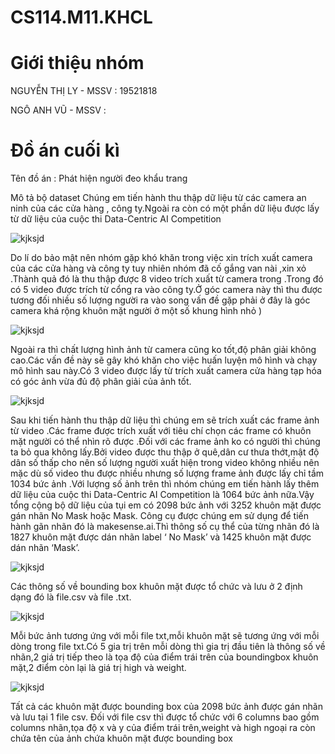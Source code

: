 # CS114.M11.KHCL
<html>
<h1> Giới thiệu nhóm </h1>
<p> NGUYỄN THỊ LY - MSSV : 19521818 </p>
<p> NGÔ ANH VŨ -  MSSV : </p>
<h1> Đồ án cuối kì </h1>
<p>Tên đồ án : Phát hiện người đeo khẩu trang </p>
  Mô tả bộ dataset
  Chúng em tiến hành thu thập dữ liệu từ các camera an ninh của các cửa hàng , công ty.Ngoài ra  còn có một phần dữ liệu được lấy từ dữ liệu của cuộc thi
Data-Centric AI Competition
  
![kjksjd](https://github.com/nguyenthily1605/CS114.L21.KHCL/blob/main/image/1.png)
  

  Do lí do bảo mật nên nhóm gặp khó khăn trong việc xin trích xuất camera của các cửa hàng và công ty tuy nhiên nhóm đã cố gắng van nài ,xin xỏ .Thành quả đó là thu thập được 8 video trích xuất từ camera trong .Trong đó có 5 video được trích từ cổng ra vào công ty.Ở góc camera này thì thu được tương đối nhiều số lượng người ra vào song vấn đề gặp phải ở đây là góc camera khá rộng khuôn mặt người ở một số khung hình nhỏ )
  
  ![kjksjd](https://github.com/nguyenthily1605/CS114.L21.KHCL/blob/main/image/2.png)
  

  Ngoài ra thì chất lượng hình ảnh từ camera cũng ko tốt,độ phân giải không cao.Các vấn đề này sẽ gây khó khăn cho việc huấn luyện mô hình và chạy mô hình sau này.Có 3 video được lấy từ trích xuất camera cửa hàng tạp hóa có góc ảnh vừa đủ độ phân giải của ảnh tốt.
  
  ![kjksjd](https://github.com/nguyenthily1605/CS114.L21.KHCL/blob/main/image/3.png)
  

Sau khi tiến hành thu thập dữ liệu thì chúng em sẽ trích xuất các frame ảnh từ video .Các frame được trích xuất với tiêu chí chọn các frame có khuôn mặt người có thể nhìn rõ được .Đối với các frame ảnh ko có người thì chúng ta bỏ qua không lấy.Bởi video được thu thập ở quê,dân cư thưa thớt,mật độ dân số thấp cho nên số lượng người xuất hiện trong video không nhiều nên mặc dù số video thu được nhiều nhưng số lượng frame ảnh được lấy chỉ tầm 1034 bức ảnh .Với lượng số ảnh trên thì nhóm chúng em tiến hành lấy thêm dữ liệu của cuộc thi  Data-Centric AI Competition là 1064 bức ảnh nữa.Vậy tổng cộng bộ dữ liệu của tụi em có 2098 bức ảnh với 3252 khuôn mặt được gán nhãn No Mask hoặc Mask. Công cụ được chúng em sử dụng để tiến hành gãn nhãn đó là makesense.ai.Thì thông số cụ thể của từng nhãn đó là 1827 khuôn mặt được dán nhãn label ‘ No Mask’ và 1425 khuôn mặt  được dán nhãn ‘Mask’.

 ![kjksjd](https://github.com/nguyenthily1605/CS114.L21.KHCL/blob/main/image/4.jpg)

Các thông số về bounding box khuôn mặt được tổ chức và lưu ở 2 định dạng đó là file.csv và file .txt.
 
![kjksjd](https://github.com/nguyenthily1605/CS114.L21.KHCL/blob/main/image/5.png)
  
Mỗi bức ảnh tương ứng với mỗi file txt,mỗi khuôn mặt sẽ tương ứng với mỗi dòng trong file txt.Có 5 gia trị trên mỗi dòng thì gia trị đầu tiên là thông số về nhãn,2 giá trị tiếp theo là tọa độ của điểm trái trên của boundingbox khuôn mặt,2 điểm còn lại là giá trị high và weight.  

  ![kjksjd](https://github.com/nguyenthily1605/CS114.L21.KHCL/blob/main/image/6.png)
  
Tất cả các khuôn mặt được bounding box của 2098 bức ảnh được gán nhãn và lưu tại 1 file csv. Đối với file csv thì được tổ chức với 6 columns bao gồm columns nhãn,tọa độ x và y của điểm trái trên,weight và high ngoại ra còn chứa tên của ảnh chứa khuôn mặt được bounding box

  
  
